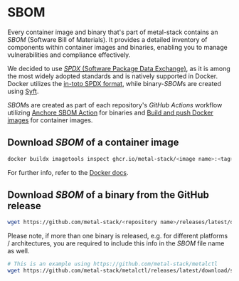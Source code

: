 # SBOM

Every container image and binary that's part of metal-stack contains an _SBOM_ (Software Bill of Materials). It provides
a detailed inventory of components within container images and binaries, enabling you to manage vulnerabilities and
compliance effectively.

We decided to use [_SPDX_ (Software Package Data Exchange)](https://spdx.dev/), as it is among the most widely adopted
standards and is natively supported in Docker. Docker utilizes the
[in-toto SPDX format](https://github.com/in-toto/attestation/blob/main/spec/predicates/spdx.md), while binary-*SBOM*s
are created using [Syft](https://github.com/anchore/syft).

*SBOM*s are created as part of each repository's _GitHub Actions_ workflow utilizing
[Anchore SBOM Action](https://github.com/marketplace/actions/anchore-sbom-action) for binaries and
[Build and push Docker images](https://github.com/marketplace/actions/build-and-push-docker-images) for container
images.

## Download _SBOM_ of a container image

```bash
docker buildx imagetools inspect ghcr.io/metal-stack/<image name>:<tag> --format "{{ json .SBOM.SPDX }}" > sbom.json
```

For further info, refer to the
[Docker docs](https://docs.docker.com/build/metadata/attestations/sbom/#inspecting-sboms).

## Download _SBOM_ of a binary from the GitHub release

```bash
wget https://github.com/metal-stack/<repository name>/releases/latest/download/sbom.json
```

Please note, if more than one binary is released, e.g. for different platforms / architectures, you are required to
include this info in the _SBOM_ file name as well.

```bash
# This is an example using https://github.com/metal-stack/metalctl
wget https://github.com/metal-stack/metalctl/releases/latest/download/sbom-darwin-arm64.json
```
